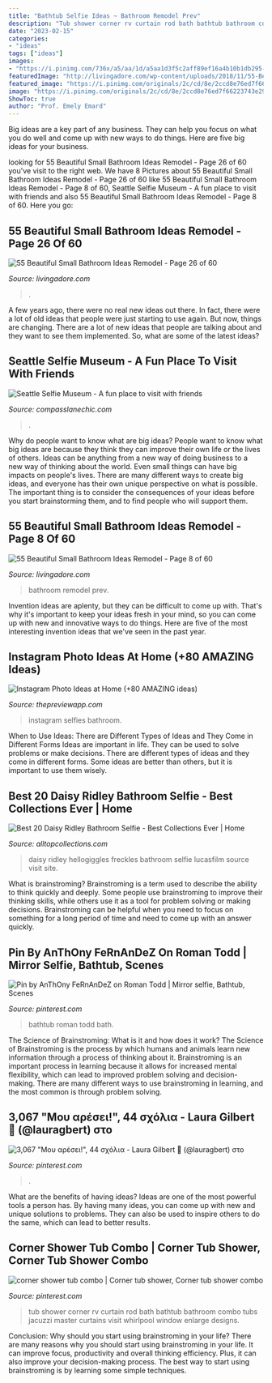 ```yaml
---
title: "Bathtub Selfie Ideas ~ Bathroom Remodel Prev"
description: "Tub shower corner rv curtain rod bath bathtub bathroom combo tubs jacuzzi master curtains visit whirlpool window enlarge designs"
date: "2023-02-15"
categories:
- "ideas"
tags: ["ideas"]
images:
- "https://i.pinimg.com/736x/a5/aa/1d/a5aa1d3f5c2aff89ef16a4b10b1db295--shower-tub-master-shower.jpg"
featuredImage: "http://livingadore.com/wp-content/uploads/2018/11/55-Beautiful-Small-Bathroom-Ideas-Remodel-26.jpg"
featured_image: "https://i.pinimg.com/originals/2c/cd/8e/2ccd8e76ed7f66223743e29ac87edd26.jpg"
image: "https://i.pinimg.com/originals/2c/cd/8e/2ccd8e76ed7f66223743e29ac87edd26.jpg"
ShowToc: true
author: "Prof. Emely Emard"
---
```



Big ideas are a key part of any business. They can help you focus on what you do well and come up with new ways to do things. Here are five big ideas for your business.

	

		
looking for 55 Beautiful Small Bathroom Ideas Remodel - Page 26 of 60 you've visit to the right web. We have 8 Pictures about 55 Beautiful Small Bathroom Ideas Remodel - Page 26 of 60 like 55 Beautiful Small Bathroom Ideas Remodel - Page 8 of 60, Seattle Selfie Museum - A fun place to visit with friends and also 55 Beautiful Small Bathroom Ideas Remodel - Page 8 of 60. Here you go:
		
    
## 55 Beautiful Small Bathroom Ideas Remodel - Page 26 Of 60

<img loading=lazy src="http://livingadore.com/wp-content/uploads/2018/11/55-Beautiful-Small-Bathroom-Ideas-Remodel-26.jpg" onerror="this.onerror=null;this.src='https://tse1.mm.bing.net/th?id=OIP.scleKiGgClcYv_psQKsy8wHaMa&amp;pid=15.1';" alt="55 Beautiful Small Bathroom Ideas Remodel - Page 26 of 60">

_Source: livingadore.com_

>. 

	

A few years ago, there were no real new ideas out there. In fact, there were a lot of old ideas that people were just starting to use again. But now, things are changing. There are a lot of new ideas that people are talking about and they want to see them implemented. So, what are some of the latest ideas?

    
## Seattle Selfie Museum - A Fun Place To Visit With Friends

<img loading=lazy src="https://i1.wp.com/compasslanechic.com/wp-content/uploads/2020/04/98E117BB-4152-4735-9ADA-11D0B176BDC0.jpg?resize=640%2C640" onerror="this.onerror=null;this.src='https://tse1.mm.bing.net/th?id=OIP.IpWVTfTR6-poWWTPy1Jt5gHaHa&amp;pid=15.1';" alt="Seattle Selfie Museum - A fun place to visit with friends">

_Source: compasslanechic.com_

>. 

	

Why do people want to know what are big ideas?
People want to know what big ideas are because they think they can improve their own life or the lives of others. Ideas can be anything from a new way of doing business to a new way of thinking about the world. Even small things can have big impacts on people's lives. There are many different ways to create big ideas, and everyone has their own unique perspective on what is possible. The important thing is to consider the consequences of your ideas before you start brainstorming them, and to find people who will support them.

    
## 55 Beautiful Small Bathroom Ideas Remodel - Page 8 Of 60

<img loading=lazy src="http://livingadore.com/wp-content/uploads/2018/11/55-Beautiful-Small-Bathroom-Ideas-Remodel-8.jpg" onerror="this.onerror=null;this.src='https://tse4.mm.bing.net/th?id=OIP.HQerteQ_iFIFzVnzXdVrlQHaLH&amp;pid=15.1';" alt="55 Beautiful Small Bathroom Ideas Remodel - Page 8 of 60">

_Source: livingadore.com_

>bathroom remodel prev. 

	

Invention ideas are aplenty, but they can be difficult to come up with. That's why it's important to keep your ideas fresh in your mind, so you can come up with new and innovative ways to do things. Here are five of the most interesting invention ideas that we've seen in the past year.

    
## Instagram Photo Ideas At Home (+80 AMAZING Ideas)

<img loading=lazy src="https://thepreviewapp.com/wp-content/uploads/2020/04/instagram-photo-ideas-at-home-85.jpg" onerror="this.onerror=null;this.src='https://tse4.mm.bing.net/th?id=OIP.XXqX27StzTfaZwLsheqjLwHaLB&amp;pid=15.1';" alt="Instagram Photo Ideas at Home (+80 AMAZING ideas)">

_Source: thepreviewapp.com_

>instagram selfies bathroom. 

	

When to Use Ideas: There are Different Types of Ideas and They Come in Different Forms
Ideas are important in life. They can be used to solve problems or make decisions. There are different types of ideas and they come in different forms. Some ideas are better than others, but it is important to use them wisely.

    
## Best 20 Daisy Ridley Bathroom Selfie - Best Collections Ever | Home

<img loading=lazy src="https://images.hellogiggles.com/uploads/2016/07/25090921/daisy-ridley-11.jpg" onerror="this.onerror=null;this.src='https://tse1.mm.bing.net/th?id=OIP.fN1DS8hvMBDXOdLidxuOVQHaFQ&amp;pid=15.1';" alt="Best 20 Daisy Ridley Bathroom Selfie - Best Collections Ever | Home">

_Source: alltopcollections.com_

>daisy ridley hellogiggles freckles bathroom selfie lucasfilm source visit site. 

	

What is brainstroming?
Brainstroming is a term used to describe the ability to think quickly and deeply. Some people use brainstroming to improve their thinking skills, while others use it as a tool for problem solving or making decisions. Brainstroming can be helpful when you need to focus on something for a long period of time and need to come up with an answer quickly.

    
## Pin By AnThOny FeRnAnDeZ On Roman Todd | Mirror Selfie, Bathtub, Scenes

<img loading=lazy src="https://i.pinimg.com/originals/2c/cd/8e/2ccd8e76ed7f66223743e29ac87edd26.jpg" onerror="this.onerror=null;this.src='https://tse3.mm.bing.net/th?id=OIP.0l0qv5gHb_qm49Sc34KvrwHaJ4&amp;pid=15.1';" alt="Pin by AnThOny FeRnAnDeZ on Roman Todd | Mirror selfie, Bathtub, Scenes">

_Source: pinterest.com_

>bathtub roman todd bath. 

	

The Science of Brainstroming: What is it and how does it work?
The Science of Brainstroming is the process by which humans and animals learn new information through a process of thinking about it. Brainstroming is an important process in learning because it allows for increased mental flexibility, which can lead to improved problem solving and decision-making. There are many different ways to use brainstroming in learning, and the most common is through problem solving.

    
## 3,067 &quot;Μου αρέσει!&quot;, 44 σχόλια - Laura Gilbert 💜 (@lauragbert) στο

<img loading=lazy src="https://i.pinimg.com/736x/26/0d/a0/260da01cea847a40e1f0e94d5a6e7cea.jpg" onerror="this.onerror=null;this.src='https://tse4.mm.bing.net/th?id=OIP.wuK9GYfGmLM7merAYCR4RQHaJQ&amp;pid=15.1';" alt="3,067 &quot;Μου αρέσει!&quot;, 44 σχόλια - Laura Gilbert 💜 (@lauragbert) στο">

_Source: pinterest.com_

>. 

	

What are the benefits of having ideas?
Ideas are one of the most powerful tools a person has. By having many ideas, you can come up with new and unique solutions to problems. They can also be used to inspire others to do the same, which can lead to better results.

    
## Corner Shower Tub Combo | Corner Tub Shower, Corner Tub Shower Combo

<img loading=lazy src="https://i.pinimg.com/736x/a5/aa/1d/a5aa1d3f5c2aff89ef16a4b10b1db295--shower-tub-master-shower.jpg" onerror="this.onerror=null;this.src='https://tse2.mm.bing.net/th?id=OIP.j_LnLIpjuW5oDGGAf3qpPgHaJ4&amp;pid=15.1';" alt="corner shower tub combo | Corner tub shower, Corner tub shower combo">

_Source: pinterest.com_

>tub shower corner rv curtain rod bath bathtub bathroom combo tubs jacuzzi master curtains visit whirlpool window enlarge designs. 

	

Conclusion: Why should you start using brainstroming in your life?
There are many reasons why you should start using brainstroming in your life. It can improve focus, productivity and overall thinking efficiency. Plus, it can also improve your decision-making process. The best way to start using brainstroming is by learning some simple techniques.

